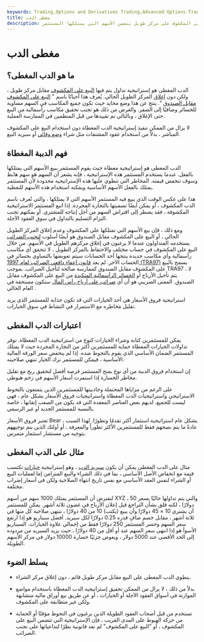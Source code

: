 ```yaml
---
keywords: Trading,Options and Derivatives Trading,Advanced Options Trading Concepts,Options and Derivatives,Advanced Concepts
title: مغطى الدب
description: الدب المغطى هو إستراتيجية تداول يتم فيها البيع على المكشوف على مركز طويل يتضمن الأسهم التي يمتلكها المستثمر.
---
```


# مغطى الدب
## ما هو الدب المغطى؟

الدب المغطى هو إستراتيجية تداول يتم فيها [البيع على المكشوف](/shortsale) مقابل مركز طويل ، ولكن دون [إغلاق](/selltoclose) المركز الطويل الحالي. يُعرف هذا أحيانًا باسم " [البيع على المكشوف مقابل الصندوق](/sellagainstthebox) ". ينتج عن هذا وضع محايد حيث تكون جميع المكاسب في السهم مساوية للخسائر وصافيًا إلى الصفر. والغرض من ذلك هو تجنب تحقيق مكاسب رأسمالية من البيع حتى الإغلاق ، وبالتالي تم تقييدها من قبل المنظمين في الممارسة العملية.

لا يزال من الممكن تنفيذ إستراتيجية الدب المغطاة دون استخدام البيع على المكشوف المباشر ، بدلاً من استخدام عقود المشتقات مثل شراء [وضع وقائي](/protective-put) أو سبريد البيع.

## فهم الدببة المغطاة

الدب المغطى هو إستراتيجية مغطاة حيث يقوم المستثمر ببيع الأسهم التي يمتلكها بالفعل. عندما يستخدم المستثمر هذه الإستراتيجية ، فإنه يشعر أن السهم هو سهم هابط وسوف تنخفض قيمته. المخاطر التي تنطوي عليها هذه الإستراتيجية محدودة لأن المستثمر يمتلك بالفعل الأسهم الأساسية ويمكنه استخدام هذه الأسهم للتغطية.

هذا على عكس الوقت الذي يبيع فيه المستثمر الأسهم التي لا يمتلكها ، والتي تُعرف باسم الدب المكشوف ، أو يمكن أيضًا تسميتها بالتجارة المجردة. إذا اتبع المستثمر الاستراتيجية المكشوفة ، فقد يضطر إلى اقتراض السهم من أجل إنتاجه للمشتري. أو يمكنهم تجنب التزام التسليم بالتداول في سوق العقود الآجلة.

ومع ذلك ، فإن بيع الأسهم التي تمتلكها على المكشوف وعدم إغلاق المركز الطويل الحالي ، أو البيع على المكشوف مقابل الصندوق هو أيضًا أسلوب [لتجنب الضرائب](/tax_avoidance) يستخدمه المتداولون عندما لا يرغبون في إغلاق مركزهم الطويل في الأسهم. من خلال البيع على المكشوف في حساب مختلف والاحتفاظ بالمركز الطويل ، لا تتحقق أي مكاسب رأسمالية وأي مكاسب جديدة ينتجها أحد الحسابات سيتم تعويضها بالتساوي بخسائر في الحساب الآخر. لم يعد [قانون إعفاء دافعي الضرائب لعام 1997 (TRA97)](/taxpayer-relief-act-of-1997) يسمح بالبيع على المكشوف مقابل الصندوق كممارسة صالحة لتأجيل الضرائب. بموجب TRA97 ، لا يتم تأجيل الأرباح أو [الخسائر الرأسمالية المتكبدة](/losses-incurred) من البيع على المكشوف مقابل الصندوق. المعنى الضريبي هو أن أي [ضرائب على أرباح رأس المال](/capital_gains_tax) ستكون مستحقة في العام الحالي .

استراتيجية فروق الأسعار هي أحد الخيارات التي قد تكون جذابة للمستثمر الذي يريد تقليل مخاطره مع الاستمرار في النشاط في سوق الخيارات.

## اعتبارات الدب المغطى

يمكن للمستثمرين كتابة وشراء الخيارات كنوع من استراتيجية الدب المغطاة. توفر تداولات الخيارات المغطاة حماية للمستثمرين أكثر من التجارة المجردة حيث لا يمتلك المستثمر الضمان الأساسي الذي يقوم بالتحوط ضده. إذا لم ينخفض سعر الورقة المالية الأساسية ، فيمكن للمستثمر ترك الخيار تنتهي صلاحيته.

إن استخدام فروق الدببة من أي نوع يمنح المستثمر فرصة أفضل لتحقيق ربح مع تقليل مخاطر الخسارة إذا استمرت أسعار الأسهم في زخم هبوطي.

على الرغم من مزاياها المحتملة وجاذبيتها للمستثمرين الذين يتمتعون بالتحوط الاستراتيجي واستراتيجيات الدب المغطاة واستراتيجيات فروق الأسعار بشكل عام ، فهي ليست للجميع. لديهم بعض العناصر المعقدة التي قد يكون من الصعب إتقانها ، خاصة بالنسبة للمستثمر الجديد أو غير الرسمي.

تعتبر فروق الأسعار Bear بشكل عام استراتيجية استثمار أكثر تقدمًا وتطورًا. لهذا السبب ، عادةً ما يتم نصحهم فقط للمستثمرين الأكثر تطوراً والمعرفة ، أو أولئك الذين يتم توجيههم بتوجيه من مستشار استثمار متمرس.

## مثال على الدب المغطى

مثال على الدب المغطى يمكن أن يكون [سبريد الدب](/bearspread) ، وهو إستراتيجية [خيارات](/option) تكتسب قيمة مع انخفاض الأصل الأساسي ، بما في ذلك الشراء والبيع المتزامن إما لعمليات البيع أو الشراء لنفس العقد الأساسي مع نفس تاريخ انتهاء الصلاحية ولكن في أسعار إضراب مختلفة.

لنفترض أن المستثمر يمتلك 1000 سهم من أسهم XYZ ، والتي يتم تداولها حاليًا بسعر 50 دولارًا ، لكنه قلق بشأن التراجع قبل إعلان الأرباح في غضون ثلاثة أشهر. يمكن للمستثمر أن يشتري 10 × 45 دولارًا وأن يبيع (يكتب) 10 من 40 دولارًا ، تنتهي صلاحية كل منها في ثلاثة أشهر ، مقابل خصم صافٍ قدره 0.25 دولارًا لكل سبريد. أفضل سيناريو هو إذا ارتفع سعر السهم وخسر المستثمر 250 دولارًا فقط من إجمالي علاوة الخيارات. السيناريو الأسوأ هو إذا انتهى سعر السهم عند أو أقل من 40 دولارًا ، حيث يزيد السبريد من مردوده إلى الحد الأقصى عند 5000 دولار ، ويعوض جزئيًا خسارة 10000 دولار في مركز الأسهم الطويلة.

## يسلط الضوء

- ينطوي الدب المغطى على البيع مقابل مركز طويل قائم ، دون إغلاق مركز الشراء.

- بدلاً من ذلك ، لا يزال من الممكن تحقيق إستراتيجية الدب المغطاة باستخدام مواضع الموازنة في أسواق العقود الآجلة أو الخيارات ، أو عن طريق بيع أوراق مالية متشابهة ولكن غير متطابقة على المكشوف.

- تستخدم من قبل أصحاب العقود الطويلة الذين يرغبون في التحوط مؤقتًا أو الحماية من حركة الهبوط على المدى القريب ، فإن الإستراتيجية التي تتضمن البيع على المكشوف ، أو "البيع على المكشوف" لم تعد قانونية نظرًا لتداعياتها على تجنب الضرائب.

